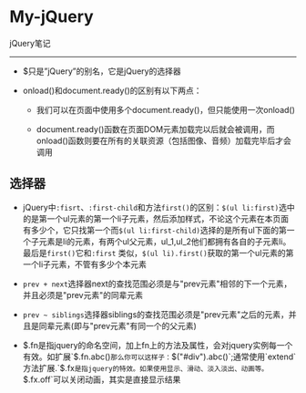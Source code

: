 # My-jQuery
jQuery笔记

----------

- $只是”jQuery”的别名，它是jQuery的选择器

- onload()和document.ready()的区别有以下两点：

	- 我们可以在页面中使用多个document.ready()，但只能使用一次onload()
	
	- document.ready()函数在页面DOM元素加载完以后就会被调用，而onload()函数则要在所有的关联资源（包括图像、音频）加载完毕后才会调用
	
## 选择器 ##
	
- jQuery中`:fisrt`、`:first-child`和方法`first()`的区别：`$(ul li:first)`选中的是第一个ul元素的第一个li子元素，然后添加样式，不论这个元素在本页面有多少个，它只找第一个而`$(ul li:first-child)`选择的是所有ul下面的第一个子元素是li的元素，有两个ul父元素，ul_1,ul_2他们都拥有各自的子元素li。最后是`first()`它和`:first` 类似，`$(ul li).first()`获取的第一个ul元素的第一个li子元素，不管有多少个本元素

- `prev + next`选择器next的查找范围必须是与"prev元素"相邻的下一个元素，并且必须是"prev元素"的同辈元素

- `prev ~ siblings`选择器siblings的查找范围必须是"prev元素"之后的元素，并且是同辈元素(即与"prev元素"有同一个的父元素)

- $.fn是指jquery的命名空间，加上fn上的方法及属性，会对jquery实例每一个有效。如扩展`$.fn.abc()`那么你可以这样子：`$("#div").abc()`;通常使用`extend`方法扩展.`$.fx`是指jquery的特效。如果使用显示、滑动、淡入淡出、动画等。`$.fx.off`可以关闭动画，其实是直接显示结果